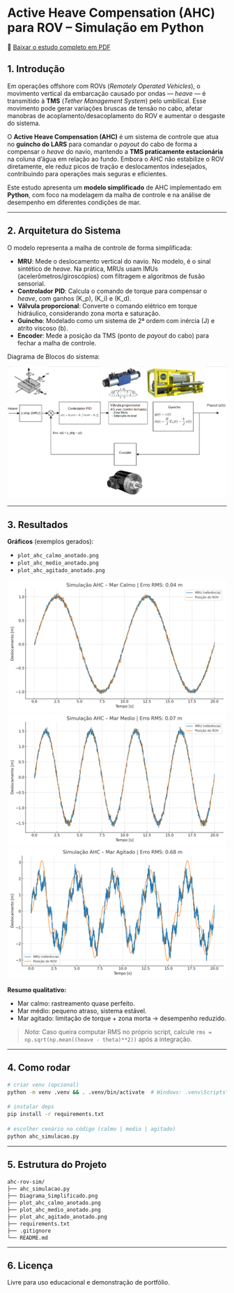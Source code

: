 
# Active Heave Compensation (AHC) para ROV – Simulação em Python

📄 [Baixar o estudo completo em PDF](Estudo_AHC_Python.pdf)

## 1. Introdução
Em operações offshore com ROVs (*Remotely Operated Vehicles*), o movimento vertical da embarcação causado por ondas — *heave* — é transmitido à **TMS** (*Tether Management System*) pelo umbilical. Esse movimento pode gerar variações bruscas de tensão no cabo, afetar manobras de acoplamento/desacoplamento do ROV e aumentar o desgaste do sistema.

O **Active Heave Compensation (AHC)** é um sistema de controle que atua no **guincho do LARS** para comandar o *payout* do cabo de forma a compensar o *heave* do navio, mantendo a **TMS praticamente estacionária** na coluna d’água em relação ao fundo. Embora o AHC não estabilize o ROV diretamente, ele reduz picos de tração e deslocamentos indesejados, contribuindo para operações mais seguras e eficientes.

Este estudo apresenta um **modelo simplificado** de AHC implementado em **Python**, com foco na modelagem da malha de controle e na análise de desempenho em diferentes condições de mar.

---

## 2. Arquitetura do Sistema
O modelo representa a malha de controle de forma simplificada:

- **MRU**: Mede o deslocamento vertical do navio. No modelo, é o sinal sintético de *heave*. Na prática, MRUs usam IMUs (acelerômetros/giroscópios) com filtragem e algoritmos de fusão sensorial.
- **Controlador PID**: Calcula o comando de torque para compensar o *heave*, com ganhos \(K_p\), \(K_i\) e \(K_d\).
- **Válvula proporcional**: Converte o comando elétrico em torque hidráulico, considerando zona morta e saturação.
- **Guincho**: Modelado como um sistema de 2ª ordem com inércia \(J\) e atrito viscoso \(b\).
- **Encoder**: Mede a posição da TMS (ponto de *payout* do cabo) para fechar a malha de controle.

Diagrama de Blocos do sistema:

![Diagrama de Blocos](Diagrama_Simplificado.png)


---

## 3. Resultados
**Gráficos** (exemplos gerados):
- `plot_ahc_calmo_anotado.png`
- `plot_ahc_medio_anotado.png`
- `plot_ahc_agitado_anotado.png`

![Mar calmo](plot_ahc_calmo_anotado.png)
![Mar médio](plot_ahc_medio_anotado.png)
![Mar agitado](plot_ahc_agitado_anotado.png)

**Resumo qualitativo:**
- Mar calmo: rastreamento quase perfeito.
- Mar médio: pequeno atraso, sistema estável.
- Mar agitado: limitação de torque + zona morta → desempenho reduzido.

> *Nota:* Caso queira computar RMS no próprio script, calcule `rms = np.sqrt(np.mean((heave - theta)**2))` após a integração.

---

## 4. Como rodar
```bash
# criar venv (opcional)
python -m venv .venv && . .venv/bin/activate  # Windows: .venv\Scripts\activate

# instalar deps
pip install -r requirements.txt

# escolher cenário no código (calmo | medio | agitado)
python ahc_simulacao.py
```

---

## 5. Estrutura do Projeto
```text
ahc-rov-sim/
├── ahc_simulacao.py
├── Diagrama_Simplificado.png
├── plot_ahc_calmo_anotado.png
├── plot_ahc_medio_anotado.png
├── plot_ahc_agitado_anotado.png
├── requirements.txt
├── .gitignore
└── README.md
```

---

## 6. Licença
Livre para uso educacional e demonstração de portfólio.
